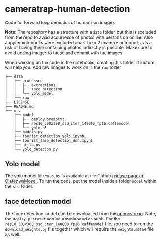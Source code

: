 # cameratrap-human-detection
Code for forward loop detection of humans on images

**Note**: The repository has a structure with a `data` folder, but this is excluded from the repo to avoid accurrence of photos with persons on online. Also Jupyter notebooks were excluded apart from 2 example notebooks, as a risk of having them containing photos indirectly is possible. Make sure to avoid adding images to these and commit with the images.

When working on the code in the notebooks, creating this folder structure will help you. Add raw images to work on in the `raw` folder


```
├── data
│   ├── processed
│   │   ├── extractions
│   │   ├── face_detection
│   │   └── yolo_model
│   └── raw
├── LICENSE
├── README.md
└── src
    ├── model
    │   ├── deploy.prototxt
    │   ├── res10_300x300_ssd_iter_140000_fp16.caffemodel
    │   └── yolo.h5
    ├── models.py
    ├── tourist_detection_yolo.ipynb
    ├── tourist_face_detection_dnn.ipynb
    ├── utils.py
    └── yolo_detecion.py
```


## Yolo model

The yolo model file `yolo.h5` is available at the Github [release page of OlafenwaMosel](https://github.com/OlafenwaMoses/ImageAI/releases/download/1.0/yolo.h5). To run the code, put the model inside a folder `model` within the `src` folder.

## face detection model

The face detection model can be downloaded from the [opencv repo](https://github.com/opencv/opencv/tree/master/samples/dnn/face_detector). Note, the `deploy.prototxt` can be downloaded as such. For the `res10_300x300_ssd_iter_140000_fp16.caffemodel` file, you need to run the `download_weights.py` file together which will require the `weights.meta4` file as well.
